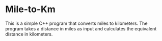 # Mile-to-Km

This is a simple C++ program that converts miles to kilometers. 
The program takes a distance in miles as input and calculates the equivalent distance in kilometers.
